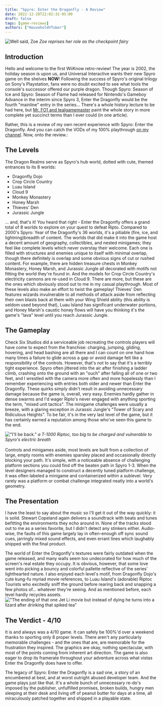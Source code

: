 ```yaml
---
title: "Spyro: Enter the Dragonfly - A Review"
date: 2022-12-28T22:02:32-05:00
draft: false
tags: [game-reviews]
authors: ["HouseholdVTuber"]
---
```

<!--more-->
![Well said, Zoe](https://i.imgur.com/kP19keK.png)
*Zoe reprises her role as the checkpoint fairy*

## Introduction
Hello and welcome to the first WiiKnow retro-review! The year is 2002, the holiday season is upon us, and Universal Interactive wants their new Spyro game on the shelves **NOW**! Following the success of Spyro's original trilogy on Sony's Playstation, fans were no doubt excited to see what tools the console's successor offered our purple dragon. Though Spyro: Season of Ice and Spyro: Season of Flame had released for Nintendo's Gameboy Advance in the interim since Spyro 3, Enter the Dragonfly would be the fourth "mainline" entry in the series... There's a whole history lecture to be had here, but [Mr. FO1 and tealgamemaster](https://www.youtube.com/watch?v=FHLZEuyXFKE) paint the whole story in more complete yet succinct terms than I ever could (in one article).

Rather, this is a review of my own recent experience with Spyro: Enter the Dragonfly. And you can catch the VODs of my 100% playthrough [on my channel](https://www.youtube.com/playlist?list=PL1qOUzOGs7Z-gkc76Wu2uAQFnlwyK8Y4q). Now, onto the review.:

## The Levels
The Dragon Realms serve as Spyro's hub world, dotted with cute, themed entrances to its 8 worlds:
* Dragonfly Dojo
* Crop Circle Country
* Luau Island
* Cloud 9
* Monkey Monastery
* Honey Marsh
* Thieves' Den
* Jurassic Jungle

[//]: # (THE TERMINATOR OF MARKDOWN LISTS)
... and, that's it! You heard that right - Enter the Dragonfly offers a grand total of 8 worlds to explore on your quest to defeat Ripto. Compared to 2000's Spyro: Year of the Dragonfly's 36 worlds, it's a pitiable (fire, ice, and lightning)breadth of content. The worlds that did make it into the game host a decent amount of geography, collectibles, and nested minigames; they feel like complete levels which never overstay their welcome. Each one is filled with structures and enemies unique to itself with minimal overlap, though there definitely is overlap and some obvious signs of cut or rushed content. For example, there are hidden treasure chests in Monkey Monastery, Honey Marsh, and Jurassic Jungle all decorated with motifs not fitting the world they're found in. And the models for Crop Circle Country's electricity cannons are re-used in Cloud 9. There are more, but these are the ones which obviously stood out to me in my casual playthrough. Most of these levels also make an effort to twist the gameplay! Thieves' Den features wizards invulnerable to all methods of attack aside from reflecting their own blasts back at them with your Wing Shield ability (this ability is seldom used beyond that), Luau Island has significant underwater portions, and Honey Marsh's caustic honey flows will have you thinking it's the game's "lava" level until you reach Jurassic Jungle.

## The Gameplay
Check Six Studios did a serviceable job recreating the controls players will have come to expect from the franchise: charging, jumping, gliding, hovering, and head bashing are all there and I can count on one hand how many times a failure to glide across a gap or avoid damage felt like a responsibility of the controls. However, that's not to say that it's a terribly tight experience. Spyro often jittered into the air after finishing a ladder climb, crashing onto the ground with an "ouch" after falling all of one or two feet, and I wrestled with the camera more often and more hopelessly than I remember experiencing with entries both older and newer than Enter the Dragonfly. These quirks simply didn't result in avoiding unnecessary damage because the game is, overall, very easy. Enemies hardly gather in dense swarms and I'd wager Ripto's never engaged with anything sporting the term, "mixed unit tactics". The minigame challenges were usually a breeze, with a glaring exception in Jurassic Jungle's "Tower of Scary and Ridiculous Heights". To be fair, it's in the very last level of the game, but it has certainly earned a reputation among those who've seen this game to the end. 

!["I'll be back."](https://i.imgur.com/SO1wOKh.png)
*a T-1000 Riptoc, too big to be charged and vulnerable to Spyro's electric breath*\
\
Controls and minigames aside, most levels are built from a collection of large, empty rooms with enemies sparsley placed and occasionally directly blocking your path. It's simple, with a noticeable absence of challenging platform sections you could find off the beaten path in Spyro 1-3. When the level designers managed to construct a decently tuned platform challenge, it was often labeled a minigame and containerized within a sublevel. Very rarely was a platform or combat challenge integrated neatly into a world's geometry. 

## The Presentation
I have the least to say about the music so I'll get it out of the way quickly: it is solid. Stewart Copeland again delivers a soundtrack with beats and tunes befitting the environments they echo around in. None of the tracks stood out to me as a series favorite, but I didn't detect any stinkers either. Audio-wise, the faults of this game largely lay in often-enough off sync sound cues, jarringly mixed sound effects, and even errant lines which laughably shipped with the final product. 

The world of Enter the Dragonfly's textures were fairly outdated when the game released, and many walls seem too undecorated for how much of the screen's real estate they occupy. It is obvious, however, that some love went into picking a bouncy and colorful pallette reflective of the series' lighthearted nature. I also enjoyed each level's motif, from Dragonfly Dojo's cute kung-fu myriad movie references, to Luau Island's (adorable) Riptoc Tourists who excitedly sniff the ground before rearing back and snapping a few photos of... whatever they're seeing. And as mentioned before, each level hardly recycles assets.
!["The ending of that one Jet Li movie but instead of dying he turns into a lizard after drinking that spiked tea"](https://i.imgur.com/TFSWweL.png)

## The Verdict - 4/10
It is and always was a 4/10 game. It can safely be 100%'d over a weekend thanks to sporting only 8 proper levels. There aren't any particularly memorable challenges - and the ones that are, are memorable for the frustration they inspired. The graphics are okay, nothing spectacular, with most of the points coming from inherent art direction. The game is also eager to drop its framerate throughout your adventure across what vistas Enter the Dragonfly does have to offer. 

The legacy of Spyro: Enter the Dragonfly is a sad one, a story of an encumbered at best, and at worst outright abused developer team. And the game plays just like that. It's a whole bunch of unnecessary re-do's imposed by the publisher, unfulfilled promises, broken builds, hungry men sleeping at their desk and living off of peanut butter for days at a time, all miraculously patched together and shipped in a playable state.